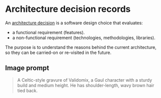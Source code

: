 # Architecture decision records

An [architecture
decision](https://cloud.google.com/architecture/architecture-decision-records)
is a software design choice that evaluates:

-   a functional requirement (features).
-   a non-functional requirement (technologies, methodologies, libraries).

The purpose is to understand the reasons behind the current architecture, so
they can be carried-on or re-visited in the future.

## Image prompt

> A Celtic-style gravure of Validomix, a Gaul character with a sturdy build and medium height. He has shoulder-length, wavy brown hair tied back.